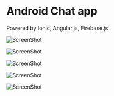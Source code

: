 Android Chat app
=====================

Powered by Ionic, Angular.js, Firebase.js

![ScreenShot](https://dl.dropboxusercontent.com/u/686781/Screenshot%20for%20Github/Ionic-Angular-Chat/Screen%20Shot%202016-01-08%20at%209.58.34%20AM.png)

![ScreenShot](https://dl.dropboxusercontent.com/u/686781/Screenshot%20for%20Github/Ionic-Angular-Chat/Screen%20Shot%202016-01-08%20at%2010.02.18%20AM.png)

![ScreenShot](https://dl.dropboxusercontent.com/u/686781/Screenshot%20for%20Github/Ionic-Angular-Chat/Screen%20Shot%202016-01-08%20at%2010.02.40%20AM.png)

![ScreenShot](https://dl.dropboxusercontent.com/u/686781/Screenshot%20for%20Github/Ionic-Angular-Chat/Screen%20Shot%202016-01-08%20at%2010.03.02%20AM.png)

![ScreenShot](https://dl.dropboxusercontent.com/u/686781/Screenshot%20for%20Github/Ionic-Angular-Chat/Screen%20Shot%202016-01-08%20at%2010.15.13%20AM.png)
